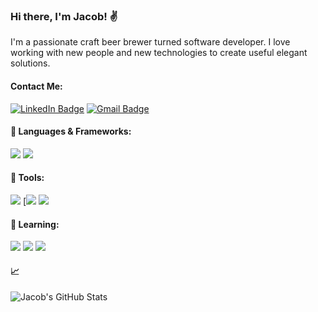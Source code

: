 ### Hi there, I'm Jacob! ✌️

<!--
**Jtpiland/Jtpiland** is a ✨ _special_ ✨ repository because its `README.md` (this file) appears on your GitHub profile.

Here are some ideas to get you started:

- 🔭 I’m currently working on ...
- 🌱 I’m currently learning ...
- 👯 I’m looking to collaborate on ...
- 🤔 I’m looking for help with ...
- 💬 Ask me about ...
- 📫 How to reach me: ...
- 😄 Pronouns: ...
- ⚡ Fun fact: ...
-->

I'm a passionate craft beer brewer turned software developer. I love working with new people and new technologies to create useful elegant solutions.

#### Contact Me:

[![LinkedIn Badge][linkedin-badge]](https://www.linkedin.com/in/jacob-piland/)
[![Gmail Badge][gmail-badge]](mailto:piland.jacob@gmail.com)

#### 🧮 Languages & Frameworks:

<img src="https://img.shields.io/badge/Ruby-CC342D?style=for-the-badge&logo=ruby&logoColor=white"/> <img src="https://img.shields.io/badge/Ruby_on_Rails-CC0000?style=for-the-badge&logo=ruby-on-rails&logoColor=white"/>

#### 🔨 Tools:

<img src="https://img.shields.io/badge/Git-F05032?style=for-the-badge&logo=git&logoColor=white"/>
[<img src="https://img.shields.io/badge/Postman-FF6C37?style=for-the-badge&logo=Postman&logoColor=white"/>
<img src="https://img.shields.io/badge/travis_CI-3EAAAF?style=for-the-badge&logo=travisci&logoColor=white"/>

#### 🔭 Learning:

<img src="https://img.shields.io/badge/Solidity-e6e6e6?style=for-the-badge&logo=solidity&logoColor=black"/>
<img src="https://img.shields.io/badge/Amazon_AWS-232F3E?style=for-the-badge&logo=amazon-aws&logoColor=white"/>
<img src="https://img.shields.io/badge/GraphQl-E10098?style=for-the-badge&logo=graphql&logoColor=whitee"/>

#### 📈

![Jacob's GitHub Stats](https://github-readme-stats.vercel.app/api?username=Jtpiland&show_icons=true)



[linkedin-badge]: https://img.shields.io/badge/LinkedIn-Profile-informational?style=flat&logo=linkedin&logoColor=white&color=0D76A8
[gmail-badge]: https://img.shields.io/badge/-piland.jacob@gmail.com-c14438?style=flat-square&logo=Gmail&logoColor=white&link=mailto:piland.jacob@gmail.com

<!--
Languages:
[ruby-badge]: https://img.shields.io/badge/Ruby-CC342D?style=for-the-badge&logo=ruby&logoColor=white
[solidity-badge]: https://img.shields.io/badge/Solidity-e6e6e6?style=for-the-badge&logo=solidity&logoColor=black
[json-badge]:https://img.shields.io/badge/json-5E5C5C?style=for-the-badge&logo=json&logoColor=white

Database:
[postgresgl-badge]: https://img.shields.io/badge/PostgreSQL-345d3c.svg?&style=for-the-badge&logo=postgresql&logoColor=white

Frameworks: 
[graphql-badge]: https://img.shields.io/badge/GraphQl-E10098?style=for-the-badge&logo=graphql&logoColor=white
[git-badge]: https://img.shields.io/badge/Git-F05032?style=for-the-badge&logo=git&logoColor=white
[postman-badge]: https://img.shields.io/badge/Postman-FF6C37?style=for-the-badge&logo=Postman&logoColor=white
[ruby-on-rails-badge]: 	https://img.shields.io/badge/Ruby_on_Rails-CC0000?style=for-the-badge&logo=ruby-on-rails&logoColor=white
[aws-badge]: https://img.shields.io/badge/Amazon_AWS-232F3E?style=for-the-badge&logo=amazon-aws&logoColor=white
[travis-ci-badge]: https://img.shields.io/badge/travis_CI-3EAAAF?style=for-the-badge&logo=travisci&logoColor=white 
-->

